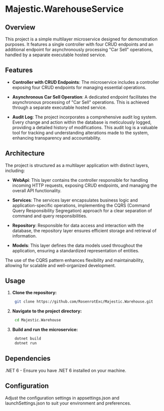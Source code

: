 # Majestic.WarehouseService

## Overview

This project is a simple multilayer microservice designed for demonstration purposes. It features a single controller with four CRUD endpoints and an additional endpoint for asynchronously processing "Car Sell" operations, handled by a separate executable hosted service.

## Features

- **Controller with CRUD Endpoints**: The microservice includes a controller exposing four CRUD endpoints for managing essential operations.

- **Asynchronous Car Sell Operation**: A dedicated endpoint facilitates the asynchronous processing of "Car Sell" operations. This is achieved through a separate executable hosted service.

- **Audit Log**: The project incorporates a comprehensive audit log system. Every change and action within the database is meticulously logged, providing a detailed history of modifications. This audit log is a valuable tool for tracking and understanding alterations made to the system, enhancing transparency and accountability.

## Architecture

The project is structured as a multilayer application with distinct layers, including:

- **WebApi**: This layer contains the controller responsible for handling incoming HTTP requests, exposing CRUD endpoints, and managing the overall API functionality.

- **Services**: The services layer encapsulates business logic and application-specific operations, implementing the CQRS (Command Query Responsibility Segregation) approach for a clear separation of command and query responsibilities.

- **Repository**: Responsible for data access and interaction with the database, the repository layer ensures efficient storage and retrieval of information.

- **Models**: This layer defines the data models used throughout the application, ensuring a standardized representation of entities.

The use of the CQRS pattern enhances flexibility and maintainability, allowing for scalable and well-organized development.

## Usage

1. **Clone the repository:**

   ```bash
    git clone https://github.com/RosenrotExc/Majestic.Warehouse.git

2. **Navigate to the project directory:**

   ```bash
    cd Majestic.Warehouse

2. **Build and run the microservice:**

   ```bash
    dotnet build
    dotnet run

## Dependencies

.NET 6 - Ensure you have .NET 6 installed on your machine.

## Configuration

Adjust the configuration settings in appsettings.json and launchSettings.json to suit your environment and preferences.
